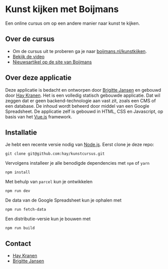 # Kunst kijken met Boijmans
Een online cursus om op een andere manier naar kunst te kijken.

## Over de cursus
* Om de cursus uit te proberen ga je naar [boijmans.nl/kunstkijken](https://www.boijmans.nl/kunstkijken).
* [Bekijk de video](https://www.youtube.com/watch?v=RD_nYjTIx9M)
* [Nieuwsartikel op de site van Boijmans](https://www.boijmans.nl/nieuws/art-mediation-en-de-digitale-tentoonstellingsruimte)

## Over deze applicatie
Deze applicatie is bedacht en ontworpen door [Brigitte Jansen](http://www.brigittejansen.com/) en gebouwd door [Hay Kranen](https://www.haykranen.nl/). Het is een volledig statisch gebouwde applicatie. Dat wil zeggen dat er geen backend-technologie aan vast zit, zoals een CMS of een database. De inhoud wordt beheerd door middel van een Google Spreadsheet. De applicatie zelf is gebouwd in HTML, CSS en Javascript, op basis van het [Vue.js](https://vuejs.org/) framework.

## Installatie
Je hebt een recente versie nodig van [Node.js](https://nodejs.org/en/). Eerst clone je deze repo:

    git clone git@github.com:hay/kunstcursus.git

Vervolgens installeer je alle benodigde dependencies met `npm` of `yarn`

    npm install

Met behulp van `parcel` kun je ontwikkelen

    npm run dev

De data van de Google Spreadsheet kun je ophalen met

    npm run fetch-data

Een distributie-versie kun je bouwen met

    npm run build

## Contact
* [Hay Kranen](https://www.haykranen.nl/)
* [Brigitte Jansen](http://www.brigittejansen.com/)